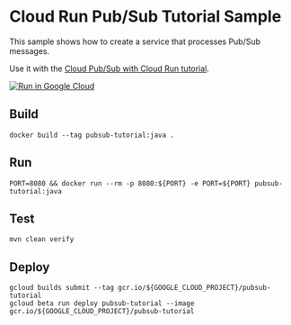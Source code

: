 # Cloud Run Pub/Sub Tutorial Sample

This sample shows how to create a service that processes Pub/Sub messages.

Use it with the [Cloud Pub/Sub with Cloud Run tutorial](http://cloud.google.com/run/docs/tutorials/pubsub).

[![Run in Google Cloud][run_img]][run_link]

[run_img]: https://storage.googleapis.com/cloudrun/button.svg
[run_link]: https://console.cloud.google.com/cloudshell/editor?shellonly=true&cloudshell_image=gcr.io/cloudrun/button&cloudshell_git_repo=https://github.com/GoogleCloudPlatform/java-docs-samples&cloudshell_working_dir=run/cloudrun-pubsub

## Build

```
docker build --tag pubsub-tutorial:java .
```

## Run

```
PORT=8080 && docker run --rm -p 8080:${PORT} -e PORT=${PORT} pubsub-tutorial:java
```

## Test

```
mvn clean verify
```

## Deploy

```
gcloud builds submit --tag gcr.io/${GOOGLE_CLOUD_PROJECT}/pubsub-tutorial
gcloud beta run deploy pubsub-tutorial --image gcr.io/${GOOGLE_CLOUD_PROJECT}/pubsub-tutorial
```

